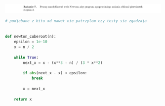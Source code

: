 ![Zadanie 07](../../srt/zbior_zadan/07.png)
```python
# podjebane z bitu xd nawet nie patrzylem czy testy sie zgadzaja


def newton_cuberoot(n):
    epsilon = 1e-10
    x = n / 2

    while True:
        next_x = x - (x**3 - n) / (3 * x**2)

        if abs(next_x - x) < epsilon:
            break

        x = next_x

    return x

```